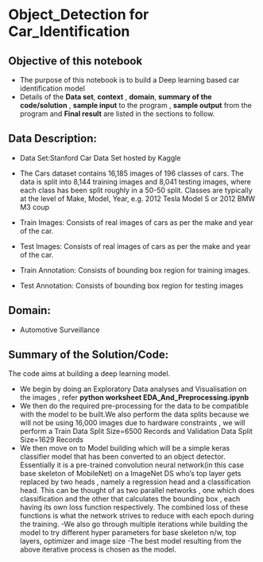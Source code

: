 # Object_Detection for Car_Identification


## Objective of this notebook
- The purpose of this notebook is to build a Deep learning based car identification model
- Details of the **Data set**, **context** , **domain**, **summary of the code/solution** , **sample input** to the program ,  **sample output** from the program and **Final result** are listed in the sections to follow.

## Data Description:
- Data Set:Stanford Car Data Set hosted by Kaggle

- The Cars dataset contains 16,185 images of 196 classes of cars. The data is split into 8,144 training images and 8,041 testing images, where each class has been split roughly in a 50-50 split. Classes are typically at the level of Make, Model, Year, e.g. 2012 Tesla Model S or 2012 BMW M3 coup

- Train Images: Consists of real images of cars as per the make and year of the car. 
- Test Images: Consists of real images of cars as per the make and year of the car. 
- Train Annotation: Consists of bounding box region for training images. 
- Test Annotation: Consists of bounding box region for testing images

## Domain:
- Automotive Surveillance

## Summary of the Solution/Code:
The code aims at building a deep learning model.
- We begin by doing an Exploratory Data analyses and Visualisation on the images , refer **python worksheet EDA_And_Preprocessing.ipynb**
- We then do the required pre-processing for the data to be compatible with the model to be built.We also perform the data splits because we will not be using 16,000  images due to hardware constraints , we will perform a Train Data Split Size=6500 Records and Validation Data Split Size=1629 Records
- We then move on to Model building which will be a simple keras classifier model that has been converted to an object detector. Essentially it is a pre-trained convolution neural network(in this case base skeleton of MobileNet) on a ImageNet DS who’s top layer gets replaced by two heads , namely a regression head 
and a classification head. This can be thought of as two parallel networks , one which does classification and the other that calculates the bounding box , each having its own loss function respectively. The combined loss of these functions is what the network strives to reduce with each epoch during the training.
-We also go through multiple iterations while building the model to try different hyper parameters for base skeleton n/w, top layers, optimizer and  image size
-The best model resulting from the above iterative process is chosen as the model.
 


